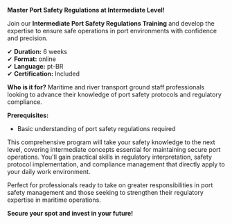 **Master Port Safety Regulations at Intermediate Level!**

Join our **Intermediate Port Safety Regulations Training** and develop the expertise to ensure safe operations in port environments with confidence and precision.

✔ **Duration:** 6 weeks  
✔ **Format:** online  
✔ **Language:** pt-BR  
✔ **Certification:** Included

**Who is it for?** Maritime and river transport ground staff professionals looking to advance their knowledge of port safety protocols and regulatory compliance.

**Prerequisites:**
- Basic understanding of port safety regulations required

This comprehensive program will take your safety knowledge to the next level, covering intermediate concepts essential for maintaining secure port operations. You'll gain practical skills in regulatory interpretation, safety protocol implementation, and compliance management that directly apply to your daily work environment.

Perfect for professionals ready to take on greater responsibilities in port safety management and those seeking to strengthen their regulatory expertise in maritime operations.

**Secure your spot and invest in your future!**
